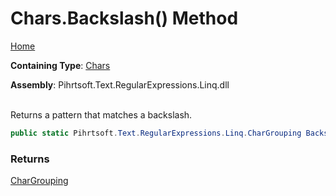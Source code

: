 # Chars\.Backslash\(\) Method

[Home](../../../../../../README.md)

**Containing Type**: [Chars](../README.md)

**Assembly**: Pihrtsoft\.Text\.RegularExpressions\.Linq\.dll

\
Returns a pattern that matches a backslash\.

```csharp
public static Pihrtsoft.Text.RegularExpressions.Linq.CharGrouping Backslash()
```

### Returns

[CharGrouping](../../CharGrouping/README.md)

